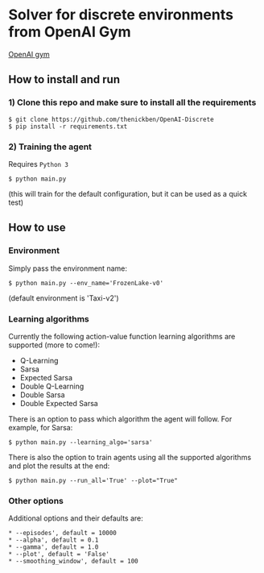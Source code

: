 # Solver for discrete environments from OpenAI Gym

[OpenAI gym](link)

## How to install and run

### 1) Clone this repo and make sure to install all the requirements
```
$ git clone https://github.com/thenickben/OpenAI-Discrete
$ pip install -r requirements.txt
```

### 2) Training the agent

Requires `Python 3`
```
$ python main.py
```
(this will train for the default configuration, but it can be used as a quick test)

## How to use

### Environment

Simply pass the environment name:
```
$ python main.py --env_name='FrozenLake-v0'
```
(default environment is 'Taxi-v2')

### Learning algorithms

Currently the following action-value function learning algorithms are supported (more to come!):

* Q-Learning
* Sarsa
* Expected Sarsa
* Double Q-Learning
* Double Sarsa
* Double Expected Sarsa

There is an option to pass which algorithm the agent will follow. For example, for Sarsa:
```
$ python main.py --learning_algo='sarsa'
```

There is also the option to train agents using all the supported algorithms and plot the results at the end:
```
$ python main.py --run_all='True' --plot="True"
```
### Other options

Additional options and their defaults are:

```
* --episodes', default = 10000
* --alpha', default = 0.1
* --gamma', default = 1.0
* --plot', default = 'False'
* --smoothing_window', default = 100
```